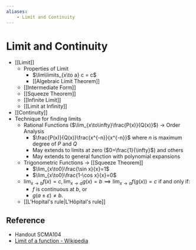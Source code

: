 ```yaml
---
aliases:
    - Limit and Continuity
---
```


# Limit and Continuity

- [[Limit]]
    - Properties of Limit
        - $\lim\limits_{x\to a} c = c$
        - [[Algebraic Limit Theorem]]
    - [[Intermediate Form]]
    - [[Squeeze Theorem]]
    - [[Infinite Limit]]
    - [[Limit at Infinity]]
- [[Continuity]]
- Technique for finding limits
    - Rational Functions ($\lim_{x\to\infty}\frac{P(x)}{Q(x)}$) → Order Analysis
        - $\frac{P(x)}{Q(x)}\frac{x^{-n}}{x^{-n}}$ where $n$ is maximum degree of $P$ and $Q$
        - May extends to limits at zero ($0=\frac{1}{\infty}$) and others
        - May extends to general function with polynomial expansions
    - Trigonometric Functions → [[Squeeze Theorem]]
        - $\lim_{x\to0}\frac{\sin x}{x}=1$
        - $\lim_{x\to0}\frac{1-\cos x}{x}=0$
    - $\lim_{x\to b}f(x)=c,\lim_{x\to a}g(x)=b\implies\lim_{x\to a}f(g(x))=c$ if and only if:
        - $f$ is continuous at $b$, or
        - $g(a\pm\varepsilon)\ne b$.
    - [[L'Hopital's rule|L'Hôpital's rule]]

## Reference

- Handout SCMA104
- [Limit of a function - Wikipedia](https://en.wikipedia.org/wiki/Limit_of_a_function)
